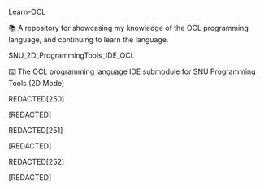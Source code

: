 Learn-OCL

📚️ A repository for showcasing my knowledge of the OCL programming language, and continuing to learn the language. 

SNU_2D_ProgrammingTools_IDE_OCL

⌨️ The OCL programming language IDE submodule for SNU Programming Tools (2D Mode)

REDACTED[250]

[REDACTED]

REDACTED[251]

[REDACTED]

REDACTED[252]

[REDACTED]

